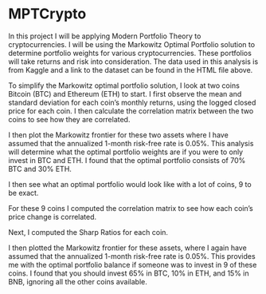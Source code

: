 # MPTCrypto


In this project I will be applying Modern Portfolio Theory to cryptocurrencies. I will be using the Markowitz Optimal Portfolio solution to determine portfolio weights for various cryptocurrencies. These portfolios will take returns and risk into consideration. The data used in this analysis is from Kaggle and a link to the dataset can be found in the HTML file above.

To simplify the Markowitz optimal portfolio solution, I look at two coins Bitcoin (BTC) and Ethereum (ETH) to start. I first observe the mean and standard deviation for each coin’s monthly returns, using the logged closed price for each coin. I then calculate the correlation matrix between the two coins to see how they are correlated.

I then plot the Markowitz frontier for these two assets where I have assumed that the annualized 1-month risk-free rate is 0.05%. This analysis will determine what the optimal portfolio weights are if you were to only invest in BTC and ETH. I found that the optimal portfolio consists of 70% BTC and 30% ETH.

I then see what an optimal portfolio would look like with a lot of coins, 9 to be exact.

For these 9 coins I computed the correlation matrix to see how each coin’s price change is correlated. 

Next, I computed the Sharp Ratios for each coin.

I then plotted the Markowitz frontier for these assets, where I again have assumed that the annualized 1-month risk-free rate is 0.05%. This provides me with the optimal portfolio balance if someone was to invest in 9 of these coins. I found that you should invest 65% in BTC, 10% in ETH, and 15% in BNB, ignoring all the other coins available. 


